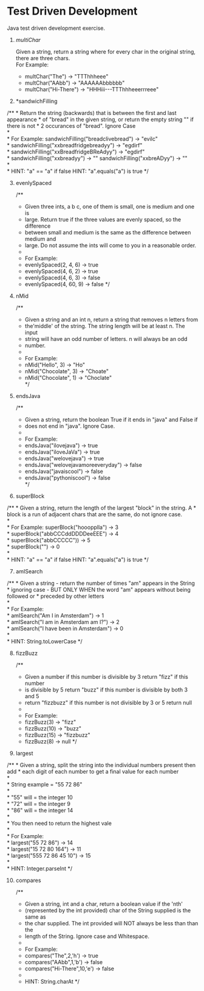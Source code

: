 <h1>Test Driven Development</h1>
Java test driven development exercise.  

1. *multiChar*

 	Given a string, return a string where for every char in the original string, there are three chars.<br>
 	For Example:<br>
 	* multChar("The") → "TTThhheee"<br>
 	* multChar("AAbb") → "AAAAAAbbbbbb"<br>
	 * multChar("Hi-There") → "HHHiii---TTThhheeerrreee"<br>
   
   

2. *sandwichFilling<br>

/**
	 * Return the string (backwards) that is between the first and last appearance
	 * of "bread" in the given string, or return the empty string "" if there is not
	 * 2 occurances of "bread". Ignore Case<br>
	 * <br>
	 * For Example: sandwichFilling("breadclivebread") → "evilc"<br>
	 * sandwichFilling("xxbreadfridgebreadyy") → "egdirf"<br>
	 * sandwichFilling("xxBreadfridgeBReAdyy") → "egdirf"<br>
	 * sandwichFilling("xxbreadyy") → "" sandwichFilling("xxbreADyy") → ""<br>
	 * <br>
	 * HINT: "a" == "a" if false HINT: "a".equals("a") is true
	 */
   

3. evenlySpaced<br>

	/**
	 * Given three ints, a b c, one of them is small, one is medium and one is
	 * large. Return true if the three values are evenly spaced, so the difference
	 * between small and medium is the same as the difference between medium and
	 * large. Do not assume the ints will come to you in a reasonable order.<br>
	 * <br>
	 * For Example:<br>
	 * evenlySpaced(2, 4, 6) → true<br>
	 * evenlySpaced(4, 6, 2) → true<br>
	 * evenlySpaced(4, 6, 3) → false<br>
	 * evenlySpaced(4, 60, 9) → false
	 */
   

4. nMid  

	/**
	 * Given a string and an int n, return a string that removes n letters from
	 * the'middle' of the string. The string length will be at least n. The input
	 * string will have an odd number of letters. n will always be an odd
	 * number.<br>
	 * <br>
	 * For Example:<br>
	 * nMid("Hello", 3) → "Ho"<br>
	 * nMid("Chocolate", 3) → "Choate"<br>
	 * nMid("Chocolate", 1) → "Choclate"<br>
	 */
   
   
5. endsJava  

	/**
	 * Given a string, return the boolean True if it ends in "java" and False if
	 * does not end in "java". Ignore Case.<br>
	 * <br>
	 * For Example: <br>
	 * endsJava("ilovejava") → true <br>
	 * endsJava("iloveJaVa") → true <br>
	 * endsJava("welovejava") → true <br>
	 * endsJava("welovejavamoreeveryday") → false <br>
	 * endsJava("javaiscool") → false <br>
	 * endsJava("pythoniscool") → false <br>
	 */

6. superBlock  

/**
	 * Given a string, return the length of the largest "block" in the string. A
	 * block is a run of adjacent chars that are the same, do not ignore case.<br>
	 * <br>
	 * For Example: superBlock("hooopplla") → 3 <br>
	 * superBlock("abbCCCddDDDDeeEEE") → 4 <br>
	 * superBlock("abbCCCCC")) → 5 <br>
	 * superBlock("") → 0 <br>
	 * <br>
	 * HINT: "a" == "a" if false HINT: "a".equals("a") is true
	 */

7. amISearch  

/**
	 * Given a string - return the number of times "am" appears in the String
	 * ignoring case - BUT ONLY WHEN the word "am" appears without being followed or
	 * preceded by other letters <br>
	 * <br>
	 * For Example: <br>
	 * amISearch("Am I in Amsterdam") → 1 <br>
	 * amISearch("I am in Amsterdam am I?") → 2 <br>
	 * amISearch("I have been in Amsterdam") → 0 <br>
	 * <br>
	 * HINT: String.toLowerCase
	 */

8. fizzBuzz  

	/**
	 * Given a number if this number is divisible by 3 return "fizz" if this number
	 * is divisible by 5 return "buzz" if this number is divisible by both 3 and 5
	 * return "fizzbuzz" if this number is not divisible by 3 or 5 return null<br>
	 * <br>
	 * For Example: <br>
	 * fizzBuzz(3) → "fizz" <br>
	 * fizzBuzz(10) → "buzz" <br>
	 * fizzBuzz(15) → "fizzbuzz" <br>
	 * fizzBuzz(8) → null
	 */

9. largest  

/**
	 * Given a string, split the string into the individual numbers present then add
	 * each digit of each number to get a final value for each number <br>
	 * <br>
	 * String example = "55 72 86"<br>
	 * <br>
	 * "55" will = the integer 10 <br>
	 * "72" will = the integer 9 <br>
	 * "86" will = the integer 14 <br>
	 * <br>
	 * You then need to return the highest vale <br>
	 * <br>
	 * For Example: <br>
	 * largest("55 72 86") → 14 <br>
	 * largest("15 72 80 164") → 11 <br>
	 * largest("555 72 86 45 10") → 15 <br>
	 * <br>
	 * HINT: Integer.parseInt
	 */
	 
	 

10. compares  

	/**
	 * Given a string, int and a char, return a boolean value if the 'nth'
	 * (represented by the int provided) char of the String supplied is the same as
	 * the char supplied. The int provided will NOT always be less than than the
	 * length of the String. Ignore case and Whitespace. <br>
	 * <br>
	 * For Example: <br>
	 * compares("The",2,'h') → true <br>
	 * compares("AAbb",1,'b') → false <br>
	 * compares("Hi-There",10,'e') → false <br>
	 * <br>
	 * HINT: String.charAt
	 */

